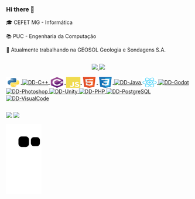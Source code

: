 ### Hi there 👋
 
🎓 CEFET MG - Informática

📚 PUC - Engenharia da Computação

💼 Atualmente trabalhando na GEOSOL Geologia e Sondagens S.A.

  ##

  <!-- STATS -->
<div align="center">
  <a href="https://github.com/Ddavidi">
  <img height="180em" src="https://github-readme-stats.vercel.app/api?username=Ddavidi&show_icons=true&theme=github_dark&include_all_commits=true&count_private=true"/>
  <img height="180em" src="https://github-readme-stats.vercel.app/api/top-langs/?username=Ddavidi&layout=compact&langs_count=7&theme=github_dark"/>
</div>

  <!-- DEV ICONS -->
<div style="display: inline_block"><br>
  <img align="center" alt="DD-Python" height="30" width="40" src="https://raw.githubusercontent.com/devicons/devicon/master/icons/python/python-original.svg">
  <img align="center" alt="DD-C++" height="30" width="40" src="https://cdn.jsdelivr.net/gh/devicons/devicon/icons/cplusplus/cplusplus-original.svg">
  <img align="center" alt="DD-C#" height="30" width="40" src="https://raw.githubusercontent.com/devicons/devicon/master/icons/csharp/csharp-original.svg">
  <img align="center" alt="DD-JavaScript" height="30" width="40" src="https://raw.githubusercontent.com/devicons/devicon/master/icons/javascript/javascript-plain.svg"> 
  <img align="center" alt="DD-HTML" height="30" width="40" src="https://raw.githubusercontent.com/devicons/devicon/master/icons/html5/html5-original.svg">
  <img align="center" alt="DD-CSS" height="30" width="40" src="https://raw.githubusercontent.com/devicons/devicon/master/icons/css3/css3-original.svg">
  <img align="center" alt="DD-Java" height="30" width="40" src="https://cdn.jsdelivr.net/gh/devicons/devicon/icons/java/java-original.svg">
  <img align="center" alt="DD-React" height="30" width="40" src="https://raw.githubusercontent.com/devicons/devicon/master/icons/react/react-original.svg">
  <img align="center" alt="DD-Godot" height="30" width="40" src="https://cdn.jsdelivr.net/gh/devicons/devicon/icons/godot/godot-original.svg">
  <img align="center" alt="DD-Photoshop" height="30" width="40" src="https://cdn.jsdelivr.net/gh/devicons/devicon/icons/photoshop/photoshop-plain.svg">
  <img align="center" alt="DD-Unity" height="30" width="40" src="https://cdn.jsdelivr.net/gh/devicons/devicon/icons/unity/unity-original.svg">
  <img align="center" alt="DD-PHP" height="30" width="40" src="https://cdn.jsdelivr.net/gh/devicons/devicon/icons/php/php-original.svg">
  <img align="center" alt="DD-PostgreSQL" height="30" width="40" src="https://cdn.jsdelivr.net/gh/devicons/devicon/icons/postgresql/postgresql-original.svg">
  <img align="center" alt="DD-VisualCode" height="30" width="40" src="https://cdn.jsdelivr.net/gh/devicons/devicon/icons/vscode/vscode-original.svg">
</div>
  
  ##
  
<div> 
  <a href="https://instagram.com/ddavidi_/" target="_blank"><img src="https://img.shields.io/badge/-Instagram-%23E4405F?style=for-the-badge&logo=instagram&logoColor=white" target="_blank"></a>
  <a href = "mailto:ddnr03@gmail.com"><img src="https://img.shields.io/badge/-Gmail-%23333?style=for-the-badge&logo=gmail&logoColor=white" target="_blank"></a>
 
  ![Snake animation](https://github.com/Ddavidi/Ddavidi/blob/output/github-contribution-grid-snake.svg)
 
</div>
